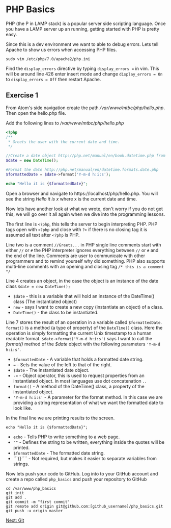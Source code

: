 # PHP Basics

PHP (the P in LAMP stack) is a popular server side scripting language. Once you have a LAMP server up an running, getting started with PHP is pretty easy.

Since this is a dev environment we want to able to debug errors. Lets tell Apache to show us errors when accessing PHP files.

````
sudo vim /etc/php/7.0/apache2/php.ini
````

Find the ````display_errors```` directive by typing ````display_errors =```` in vim. This will be around line 426 enter insert mode and change ````display_errors = On```` to ````display_errors = Off```` then restart Apache.


## Exercise 1
From Atom's side navigation create the path _/var/www/mtbc/php/hello.php_. Then open the hello.php file.

Add the following lines to _/var/www/mtbc/php/hello.php_

````php
<?php
/**
 * Greets the user with the current date and time.
 */

//Create a date object http://php.net/manual/en/book.datetime.php from PHP's built
$date = new DateTime();

#Format the date http://php.net/manual/en/datetime.formats.date.php
$formattedDate = $date->format('Y-m-d h:i:s');

echo "Hello it is {$formattedDate}";
````

Open a browser and navigate to https://localhost/php/hello.php. You will see the string _Hello it is x_ where x is the current date and time.

Now lets have another look at what we wrote, don't worry if you do not get this, we will go over it all again when we dive into the programming lessons.

The first line is ````<?php````, this tells the server to begin interpreting PHP. PHP tags open with ````<?php```` and close with ````?>```` if there is no closing tag it is assumed all text after ````<?php```` is PHP.

Line two is a comment ````//Greets...```` in PHP single line comments start with either ````//```` or ````#```` the PHP interpreter ignores everything between ````//```` or ````#```` and the end of the line. Comments are user to communicate with other programmers and to remind yourself why did something. PHP also supports multi-line comments with an opening and closing tag ````/* this is a comment */````

Line 4 creates an object, in the case the object is an instance of the date class ````$date = new DateTime();````

* ````$date```` - this is a variable that will hold an instance of the DateTime() class (The instantiated object)
* ````new```` - says I want to create a new copy (instantiate an object) of a class.
* ````DateTime()```` - the class to be instantiated.

Line 7 stores the result of an operation in a variable called ````$formattedDate````.
````format()```` is a method (a type of property) of the ````DateTime()```` class.
Here the operation is simply formatting the current Unix timestamp to a human
readable format. ````$date->format('Y-m-d h:i:s')```` says I want to call the _format()_
method of the _$date_ object with the following parameters ````'Y-m-d h:i:s'````.

* ````$formattedDate```` - A variable that holds a formatted date string.
* ````=```` - Sets the value of the left to that of the right.
* ````$date```` - The instantiated date object.
* ````->```` - Object operator, this is used to request properties from an
instantiated object. In most languages use dot concatenation ```` . ````.
* ````format()```` - A method of the DateTime() class, a property of the instantiated
object.
* ````'Y-m-d h:i:s'```` - A parameter for the format method. In this case we are
providing a string representation of what we want the formatted date to look like.

In the final line we are printing results to the screen.

````echo "Hello it is {$formattedDate}";````

* ````echo```` - Tells PHP to write something to a web page.
* ````""```` - Defines the string to be written, everything inside the quotes will
be printed.
* ````$formattedDate```` - The formatted date string.
* ```{}```` - Not required, but makes it easier to separate variables from strings.

Now lets push your code to GitHub. Log into to your GitHub account and create a
repo called ````php_basics```` and push your repository to GitHub

````
cd /var/www/php_basics
git init
git add .
git commit -m "first commit"
git remote add origin git@github.com:[github_username]/php_basics.git
git push -u origin master
````  

[Next: Git](09-Git.md)
